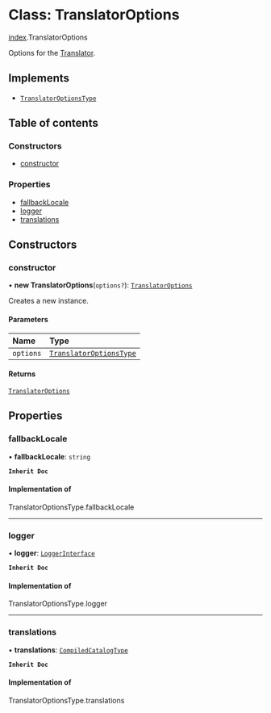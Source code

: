 # Class: TranslatorOptions

[index](../modules/index.md).TranslatorOptions

Options for the [Translator](index.Translator.md).

## Implements

- [`TranslatorOptionsType`](../modules/types.md#translatoroptionstype)

## Table of contents

### Constructors

- [constructor](index.TranslatorOptions.md#constructor)

### Properties

- [fallbackLocale](index.TranslatorOptions.md#fallbacklocale)
- [logger](index.TranslatorOptions.md#logger)
- [translations](index.TranslatorOptions.md#translations)

## Constructors

### constructor

• **new TranslatorOptions**(`options?`): [`TranslatorOptions`](index.TranslatorOptions.md)

Creates a new instance.

#### Parameters

| Name | Type |
| :------ | :------ |
| `options` | [`TranslatorOptionsType`](../modules/types.md#translatoroptionstype) |

#### Returns

[`TranslatorOptions`](index.TranslatorOptions.md)

## Properties

### fallbackLocale

• **fallbackLocale**: `string`

**`Inherit Doc`**

#### Implementation of

TranslatorOptionsType.fallbackLocale

___

### logger

• **logger**: [`LoggerInterface`](../interfaces/index.LoggerInterface.md)

**`Inherit Doc`**

#### Implementation of

TranslatorOptionsType.logger

___

### translations

• **translations**: [`CompiledCatalogType`](../modules/types.md#compiledcatalogtype)

**`Inherit Doc`**

#### Implementation of

TranslatorOptionsType.translations
